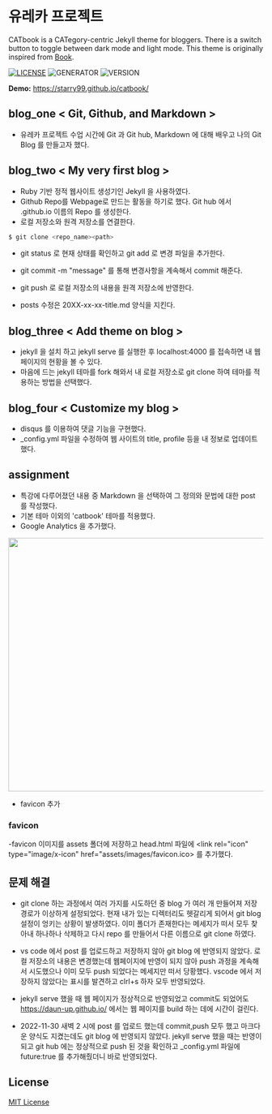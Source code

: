 # 유레카 프로젝트
CATbook is a CATegory-centric Jekyll theme for bloggers. There is a switch button to toggle between dark mode and light mode. This theme is originally inspired from [Book](https://github.com/kkninjae/book).


[![LICENSE](https://img.shields.io/badge/license-MIT-blue.svg)](LICENSE) ![GENERATOR](https://img.shields.io/badge/made_with-jekyll-blue.svg) ![VERSION](https://img.shields.io/badge/current_version-1.0-green.svg)

**Demo:** https://starry99.github.io/catbook/

## blog_one < Git, Github, and Markdown >
- 유레카 프로젝트 수업 시간에 Git 과 Git hub, Markdown 에 대해 배우고 나의 Git Blog 를 만들고자 했다.


## blog_two < My very first blog >
- Ruby 기반 정적 웹사이트 생성기인 Jekyll 을 사용하였다.
- Github Repo를 Webpage로 만드는 활동을 하기로 했다. Git hub 에서 <username>.github.io 이름의 Repo 를 생성한다.
- 로컬 저장소와 원격 저장소를 연결한다.
```sh
$ git clone <repo_name><path>
```
- git status 로 현재 상태를 확인하고 git add 로 변경 파일을 추가한다.
- git commit -m "message" 를 통해 변경사항을 계속해서 commit 해준다.
- git push 로 로컬 저장소의 내용을 원격 저장소에 반영한다. 

- posts 수정은 20XX-xx-xx-title.md 양식을 지킨다.

## blog_three < Add theme on blog >
- jekyll 을 설치 하고 jekyll serve 를 실행한 후 localhost:4000 를 접속하면 내 웹페이지의 현황을 볼 수 있다.
- 마음에 드는 jekyll 테마를 fork 해와서 내 로컬 저장소로 git clone 하여 테마를 적용하는 방법을 선택했다.

## blog_four < Customize my blog >
- disqus 를 이용하여 댓글 기능을 구현했다. 
- _config.yml 파일을 수정하여 웹 사이트의 title, profile 등을 내 정보로 업데이트 했다.
  
## assignment
- 특강에 다루어졌던 내용 중 Markdown 을 선택하여 그 정의와 문법에 대한 post 를 작성했다.
- 기본 테마 이외의 'catbook' 테마를 적용했다.
- Google Analytics 을 추가했다. 
 <img src="https://user-images.githubusercontent.com/105338882/204217151-34067ff6-3566-4d22-8673-5a042cf28a07.png" width="800" height="500"/>


- favicon 추가


### favicon
-favicon 이미지를 assets 폴더에 저장하고 head.html 파일에 <link rel="icon" type="image/x-icon" href="assets/images/favicon.ico> 를 추가했다.

## 문제 해결 
- git clone 하는 과정에서 여러 가지를 시도하던 중 blog 가 여러 개 만들어져 저장 경로가 이상하게 설정되었다. 현재 내가 있는 디렉터리도 헷갈리게 되어서 git blog 설정이 엉키는 상황이 발생하였다. 이미 폴더가 존재한다는 메세지가 떠서 모두 찾아내 하나하나 삭제하고 다시 repo 를 만들어서 다른 이름으로 git clone 하였다.

- vs code 에서 post 를 업로드하고 저장하지 않아 git blog 에 반영되지 않았다. 로컬 저장소의 내용은 변경했는데 웹페이지에 반영이 되지 않아 push 과정을 계속해서 시도했으나 이미 모두 push 되었다는 메세지만 떠서 당황했다. vscode 에서 저장하지 않았다는 표시를 발견하고 clrl+s 하자 모두 반영되었다.

- jekyll serve 했을 때 웹 페이지가 정상적으로 반영되었고 commit도 되었어도 https://daun-up.github.io/ 에서는 웹 페이지를 build 하는 데에 시간이 걸린다. 
- 2022-11-30 새벽 2 시에 post 를 업로드 했는데 commit,push 모두 했고 마크다운 양식도 지켰는데도 git blog 에 반영되지 않았다. jekyll serve 했을 때는 반영이 되고 git hub 에는 정상적으로 push 된 것을 확인하고 _config.yml 파일에 future:true 를 추가해줬더니 바로 반영되었다.

## License

[MIT License](https://opensource.org/licenses/MIT)
